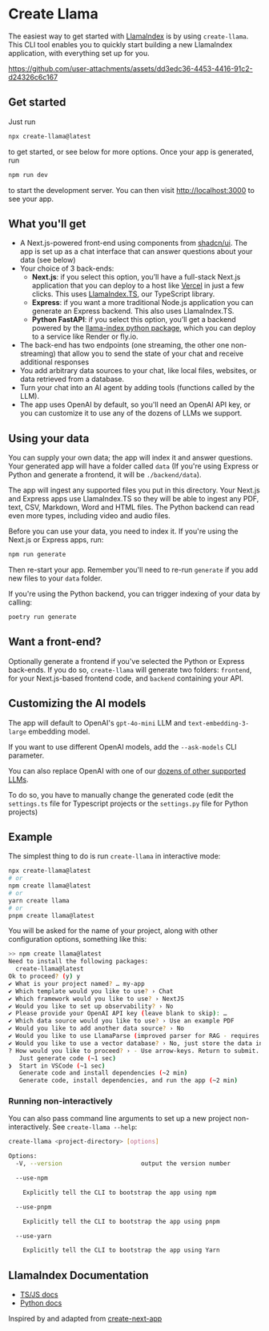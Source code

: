 # Create Llama

The easiest way to get started with [LlamaIndex](https://www.llamaindex.ai/) is by using `create-llama`. This CLI tool enables you to quickly start building a new LlamaIndex application, with everything set up for you.

https://github.com/user-attachments/assets/dd3edc36-4453-4416-91c2-d24326c6c167

## Get started

Just run

```bash
npx create-llama@latest
```

to get started, or see below for more options. Once your app is generated, run

```bash
npm run dev
```

to start the development server. You can then visit [http://localhost:3000](http://localhost:3000) to see your app.

## What you'll get

- A Next.js-powered front-end using components from [shadcn/ui](https://ui.shadcn.com/). The app is set up as a chat interface that can answer questions about your data (see below)
- Your choice of 3 back-ends:
  - **Next.js**: if you select this option, you’ll have a full-stack Next.js application that you can deploy to a host like [Vercel](https://vercel.com/) in just a few clicks. This uses [LlamaIndex.TS](https://www.npmjs.com/package/llamaindex), our TypeScript library.
  - **Express**: if you want a more traditional Node.js application you can generate an Express backend. This also uses LlamaIndex.TS.
  - **Python FastAPI**: if you select this option, you’ll get a backend powered by the [llama-index python package](https://pypi.org/project/llama-index/), which you can deploy to a service like Render or fly.io.
- The back-end has two endpoints (one streaming, the other one non-streaming) that allow you to send the state of your chat and receive additional responses
- You add arbitrary data sources to your chat, like local files, websites, or data retrieved from a database.
- Turn your chat into an AI agent by adding tools (functions called by the LLM).
- The app uses OpenAI by default, so you'll need an OpenAI API key, or you can customize it to use any of the dozens of LLMs we support.

## Using your data

You can supply your own data; the app will index it and answer questions. Your generated app will have a folder called `data` (If you're using Express or Python and generate a frontend, it will be `./backend/data`).

The app will ingest any supported files you put in this directory. Your Next.js and Express apps use LlamaIndex.TS so they will be able to ingest any PDF, text, CSV, Markdown, Word and HTML files. The Python backend can read even more types, including video and audio files.

Before you can use your data, you need to index it. If you're using the Next.js or Express apps, run:

```bash
npm run generate
```

Then re-start your app. Remember you'll need to re-run `generate` if you add new files to your `data` folder.

If you're using the Python backend, you can trigger indexing of your data by calling:

```bash
poetry run generate
```

## Want a front-end?

Optionally generate a frontend if you've selected the Python or Express back-ends. If you do so, `create-llama` will generate two folders: `frontend`, for your Next.js-based frontend code, and `backend` containing your API.

## Customizing the AI models

The app will default to OpenAI's `gpt-4o-mini` LLM and `text-embedding-3-large` embedding model.

If you want to use different OpenAI models, add the `--ask-models` CLI parameter.

You can also replace OpenAI with one of our [dozens of other supported LLMs](https://docs.llamaindex.ai/en/stable/module_guides/models/llms/modules.html).

To do so, you have to manually change the generated code (edit the `settings.ts` file for Typescript projects or the `settings.py` file for Python projects)

## Example

The simplest thing to do is run `create-llama` in interactive mode:

```bash
npx create-llama@latest
# or
npm create llama@latest
# or
yarn create llama
# or
pnpm create llama@latest
```

You will be asked for the name of your project, along with other configuration options, something like this:

```bash
>> npm create llama@latest
Need to install the following packages:
  create-llama@latest
Ok to proceed? (y) y
✔ What is your project named? … my-app
✔ Which template would you like to use? › Chat
✔ Which framework would you like to use? › NextJS
✔ Would you like to set up observability? › No
✔ Please provide your OpenAI API key (leave blank to skip): …
✔ Which data source would you like to use? › Use an example PDF
✔ Would you like to add another data source? › No
✔ Would you like to use LlamaParse (improved parser for RAG - requires API key)? … no / yes
✔ Would you like to use a vector database? › No, just store the data in the file system
? How would you like to proceed? › - Use arrow-keys. Return to submit.
   Just generate code (~1 sec)
❯  Start in VSCode (~1 sec)
   Generate code and install dependencies (~2 min)
   Generate code, install dependencies, and run the app (~2 min)
```

### Running non-interactively

You can also pass command line arguments to set up a new project
non-interactively. See `create-llama --help`:

```bash
create-llama <project-directory> [options]

Options:
  -V, --version                      output the version number

  --use-npm

    Explicitly tell the CLI to bootstrap the app using npm

  --use-pnpm

    Explicitly tell the CLI to bootstrap the app using pnpm

  --use-yarn

    Explicitly tell the CLI to bootstrap the app using Yarn

```

## LlamaIndex Documentation

- [TS/JS docs](https://ts.llamaindex.ai/)
- [Python docs](https://docs.llamaindex.ai/en/stable/)

Inspired by and adapted from [create-next-app](https://github.com/vercel/next.js/tree/canary/packages/create-next-app)
